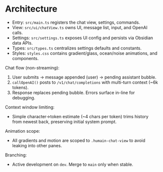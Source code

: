 # Architecture

- Entry: `src/main.ts` registers the chat view, settings, commands.
- View: `src/ui/chatView.ts` owns UI, message list, input, and OpenAI calls.
- Settings: `src/settings.ts` exposes UI config and persists via Obsidian data APIs.
- Types: `src/types.ts` centralizes settings defaults and constants.
- Styles: `styles.css` contains gradient/glass, ocean/noise animations, and components.

Chat flow (non-streaming):
1. User submits → message appended (user) → pending assistant bubble.
2. `callOpenAI()` posts to `/v1/chat/completions` with multi-turn context (~6k tokens).
3. Response replaces pending bubble. Errors surface in-line for debugging.

Context window limiting:
- Simple character→token estimate (~4 chars per token) trims history from newest back, preserving initial system prompt.

Animation scope:
- All gradients and motion are scoped to `.humain-chat-view` to avoid leaking into other panes.

Branching:
- Active development on `dev`. Merge to `main` only when stable.





